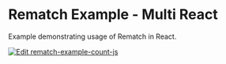 # Rematch Example - Multi React

Example demonstrating usage of Rematch in React.

[![Edit rematch-example-count-js](https://codesandbox.io/static/img/play-codesandbox.svg)](https://codesandbox.io/s/github/rematch/rematch/tree/next/examples/multi-react?fontsize=14&hidenavigation=1&theme=dark)
